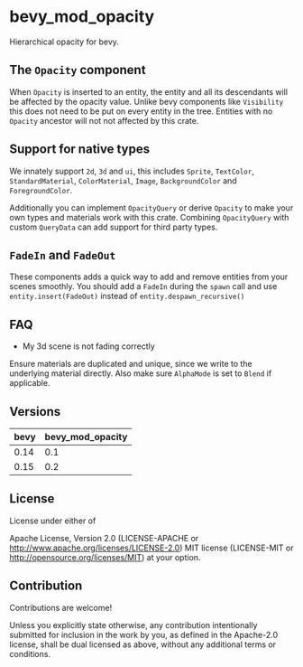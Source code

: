 # bevy_mod_opacity

Hierarchical opacity for bevy.

## The `Opacity` component

When `Opacity` is inserted to an entity, the entity and all its descendants
will be affected by the opacity value. Unlike bevy components like `Visibility`
this does not need to be put on every entity in the tree.
Entities with no `Opacity` ancestor will not not affected by this crate.

## Support for native types

We innately support `2d`, `3d` and `ui`, this includes `Sprite`, `TextColor`, `StandardMaterial`,
`ColorMaterial`, `Image`, `BackgroundColor` and `ForegroundColor`.

Additionally you can implement `OpacityQuery` or derive `Opacity` to make your own types
and materials work with this crate. Combining `OpacityQuery` with custom `QueryData` can
add support for third party types.

## `FadeIn` and `FadeOut`

These components adds a quick way to add and remove entities from your scenes smoothly.
You should add a `FadeIn` during the `spawn` call and use `entity.insert(FadeOut)` instead
of `entity.despawn_recursive()`

## FAQ

* My 3d scene is not fading correctly

 Ensure materials are duplicated and unique, since we write to the underlying material directly.
 Also make sure `AlphaMode` is set to `Blend` if applicable.

## Versions

| bevy | bevy_mod_opacity   |
|------|--------------------|
| 0.14 | 0.1                |
| 0.15 | 0.2                |

## License

License under either of

Apache License, Version 2.0 (LICENSE-APACHE or <http://www.apache.org/licenses/LICENSE-2.0>)
MIT license (LICENSE-MIT or <http://opensource.org/licenses/MIT>)
at your option.

## Contribution

Contributions are welcome!

Unless you explicitly state otherwise, any contribution intentionally submitted for inclusion in the work by you, as defined in the Apache-2.0 license, shall be dual licensed as above, without any additional terms or conditions.
